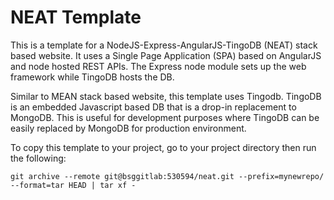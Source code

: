 # NEAT Template

This is a template for a NodeJS-Express-AngularJS-TingoDB (NEAT) stack based website. It uses a Single Page Application (SPA) based on AngularJS and node hosted REST APIs. The Express node module sets up the web framework while TingoDB hosts the DB.

Similar to MEAN stack based website, this template uses Tingodb. TingoDB is an embedded Javascript based DB that is a drop-in replacement to MongoDB. This is useful for development purposes where TingoDB can be easily replaced by MongoDB for production environment.

To copy this template to your project, go to your project directory then run the following:

```shell
git archive --remote git@bsggitlab:530594/neat.git --prefix=mynewrepo/ --format=tar HEAD | tar xf -
```
